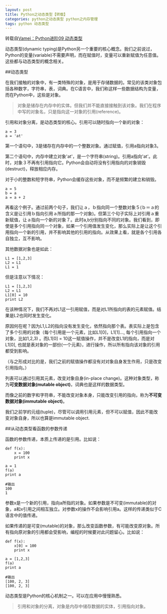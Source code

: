 ```yaml
---
layout: post
title: Python之动态类型【转载】
categories: python之动态类型 python之内存管理
tags: python 动态类型
---
```


转载自[Vamei：Python进阶09 动态类型](http://www.cnblogs.com/vamei/archive/2012/07/10/2582795.html)

动态类型(dynamic typing)是Python另一个重要的核心概念。我们之前说过，Python的变量(variable)不需要声明，而在赋值时，变量可以重新赋值为任意值。这些都与动态类型的概念相关。

##动态类型

在我们接触的对象中，有一类特殊的对象，是用于存储数据的。常见的该类对象包括各种数字，字符串，表，词典。在C语言中，我们称这样一些数据结构为变量，而在Python中，这些是对象。

>对象是储存在内存中的实体。但我们并不能直接接触到该对象。我们在程序中写的对象名，只是指向这一对象的引用(reference)。

引用和对象分离，是动态类型的核心。引用可以随时指向一个新的对象：

```
a = 3
a = 'at'
```

第一个语句中，3是储存在内存中的一个整数对象。通过赋值，引用a指向对象3。

第二个语句中，内存中建立对象'at'，是一个字符串(string)。引用a指向'at'。此时，对象３不再有引用指向它。Python会自动将没有引用指向的对象销毁(destruct)，释放相应内存。

对于小的整数和短字符串，Python会缓存这些对象，而不是频繁的建立和销毁。

```
a = 5
b = a
a = a + 2
```

再看这个例子。通过前两个句子，我们让ａ，ｂ指向同一个整数对象５(ｂ＝ａ的含义是让引用ｂ指向引用ａ所指的那一个对象)。但第三个句子实际上对引用ａ重新赋值，让ａ指向一个新的对象７。此时a,b分别指向不同的对象。我们看到，即使是多个引用指向同一个对象，如果一个引用值发生变化，那么实际上是让这个引用指向一个新的引用，并不影响其他的引用的指向。从效果上看，就是各个引用各自独立，互不影响。

其他数据对象也是如此：

```
L1 = [1,2,3]
L2 = L1
L1 = 1
```

但是注意以下情况：

```
L1 = [1,2,3]
L2 = L1
L1[0] = 10
print L2
```

在该种情况下，我们不再对L1这一引用赋值，而是对L1所指向的表的元素赋值。结果是L2也同时发生变化。

原因何在呢？因为L1,L2的指向没有发生变化，依然指向那个表。表实际上是包含了多个引用的对象（每个引用是一个元素，比如L1[0]，L1[1]..., 每个引用指向一个对象，比如1,2,3) 。而L1[0] = 10这一赋值操作，并不是改变L1的指向，而是对L1[0], 也就是表对象的一部份(一个元素)，进行操作，所以所有指向该对象的引用都受到影响。

（与之形成对比的是，我们之前的赋值操作都没有对对象自身发生作用，只是改变引用指向。）

列表可以通过引用其元素，改变对象自身(in-place change)。这种对象类型，称为**可变数据对象(mutable object)**，词典也是这样的数据类型。

而像之前的数字和字符串，不能改变对象本身，只能改变引用的指向，称为**不可变数据对象(immutable object)**。

我们之前学的元组(tuple)，尽管可以调用引用元素，但不可以赋值，因此不能改变对象自身，所以也算是immutable object.

##从动态类型看函数的参数传递

函数的参数传递，本质上传递的是引用。比如说：

```
def f(x):
    x = 100
    print x
    
a = 1
f(a)
print a

#输出
100
1
```

参数x是一个新的引用，指向a所指的对象。如果参数是不可变(immutable)的对象，a和x引用之间相互独立。对参数x的操作不会影响引用a。这样的传递类似于C语言中的值传递。

如果传递的是可变(mutable)的对象，那么改变函数参数，有可能改变原对象。所有指向原对象的引用都会受影响，编程的时候要对此问题留心。比如说：

```
def f(x):
    x[0] = 100
    print x
    
a = [1,2,3]
f(a)
print a

#输出
[100, 2, 3]
[100, 2, 3]
```

动态类型是Python的核心机制之一。可以在应用中慢慢熟悉。

>引用和对象的分离，对象是内存中储存数据的实体，引用指向对象。